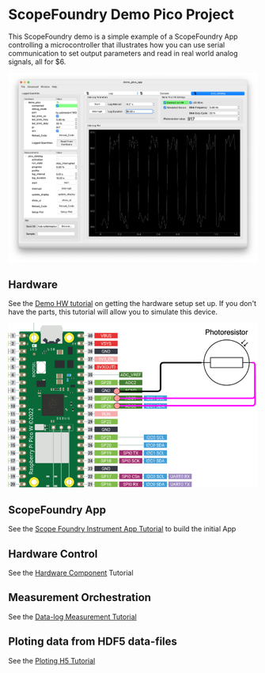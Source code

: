 # ScopeFoundry Demo Pico Project

This ScopeFoundry demo  is a simple example of a ScopeFoundry App controlling a microcontroller that illustrates how you can use serial communication to set output parameters and read in real world analog signals, all for $6. 

![App Screenshot](doc/app_screenshot.png)

## Hardware

See the [Demo HW tutorial](doc/demo_pico_hw) on getting the hardware setup set up. If you don't have the parts, this tutorial will allow you to simulate this device.

![Demo Hardware Photo](doc/pico_pr_connection_diagram.png)

## ScopeFoundry App

See the [Scope Foundry Instrument App Tutorial](doc/building_instrument_app) to build the initial App

## Hardware Control

See the [Hardware Component](doc/building_a_custom_pico_hardware_plugin) Tutorial

## Measurement Orchestration

See the [Data-log Measurement Tutorial](doc/pico_datalog)

## Ploting data from HDF5 data-files

See the [Ploting H5 Tutorial](doc/plotting_datalog)